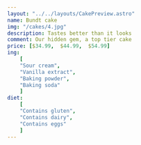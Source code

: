 ```yaml
---
layout: "../../layouts/CakePreview.astro"
name: Bundt cake
img: "/cakes/4.jpg"
description: Tastes better than it looks
comment: Our hidden gem, a top tier cake
price: [$34.99,  $44.99,  $54.99]
ing:
    [ 
    "Sour cream",
    "Vanilla extract",
    "Baking powder",
    "Baking soda"
    ]
diet: 
    [  
    "Contains gluten",
    "Contains dairy",
    "Contains eggs"
    ]
---
```

